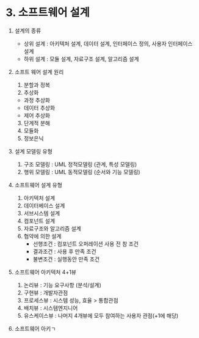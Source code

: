 # 3. 소프트웨어 설계

1. 설계의 종류
   - 상위 설계 : 아키텍처 설계, 데이터 설계, 인터페이스 정의, 사용자 인터페이스 설계
   - 하위 설계 : 모듈 설계, 자료구조 설계, 알고리즘 설계

2. 소프트 웨어 설계 원리
   1) 분할과 정복
   2) 추상화
    - 과정 추상화
    - 데이터 추상화
    - 제어 추상화
   3) 단계적 분해
   4) 모듈화
   5) 정보은닉
   
3. 설계 모델링 유형
   1) 구조 모델링 : UML 정적모델링 (관계, 특성 모델링)
   2) 행위 모델링 : UML 동적모델링 (순서와 기능 모델링)
   
4. 소프트웨어 설계 유형 
   1) 아키텍처 설계
   2) 데이터베이스 설계
   3) 서브시스템 설계
   4) 컴포넌트 설계
   5) 자료구조와 알고리즘 설계
   6) 협약에 의한 설계
      - 선행조건 : 컴포넌트 오퍼레이션 사용 전 참  조건
      - 결과조건 : 사용 후 만족 조건
      - 불변조건 : 실행동안 만족 조건
  
5. 소프트웨어 아키텍처 4+1뷰
   1) 논리뷰 : 기능 요구사항 (분석/설계)
   2) 구현뷰 : 개발자관점
   3) 프로세스뷰 : 시스템 성능, 효율 > 통합관점
   4) 배치뷰 : 시스템엔지니어
   5) 유스케이스뷰 : 나머지 4개뷰에 모두 참여하는 사용자 관점(+1에 해당)
   
6. 소프트웨어 아키ㄱ
   